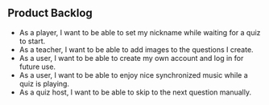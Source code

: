 ## Product Backlog

- As a player, I want to be able to set my nickname while waiting for a quiz to start.
- As a teacher, I want to be able to add images to the questions I create.
- As a user, I want to be able to create my own account and log in for future use.
- As a user, I want to be able to enjoy nice synchronized music while a quiz is playing.
- As a quiz host, I want to be able to skip to the next question manually.
